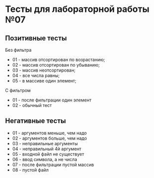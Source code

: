 # Тесты для лабораторной работы №07

## Позитивные тесты

Без фильтра
- 01 - массив отсортирован по возрастанию;
- 02 - массив отсортирован по убыванию;
- 03 - массив неотсортирован;
- 04 - все числа равны;
- 05 - в массиве один элемент;

С фильтром
- 01 - после фильтрации один элемент
- 02 - обычный тест

## Негативные тесты

- 01 - аргументов меньше, чем надо
- 02 - аргументов больше, чем надо
- 03 - неправильные аргументы
- 04 - неправильный 4й аргумент
- 05 - входной файл не существует
- 06 - ввод символа, а не числа
- 07 - после фильтрации пустой массив
- 08 - пустой файл